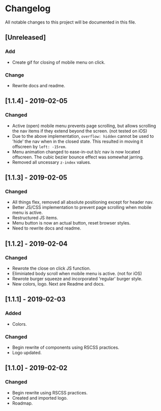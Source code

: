 # Changelog
All notable changes to this project will be documented in this file.

## [Unreleased]
### Add
- Create gif for closing of mobile menu on click.
### Change
- Rewrite docs and readme.

## [1.1.4] - 2019-02-05
### Changed
- Active (open) mobile menu prevents page scrolling, but allows scrolling the nav items if they extend beyond the screen. (not tested on iOS)
- Due to the above implementation, `overflow: hidden` cannot be used to 'hide' the nav when in the closed state. This resulted in moving it offscreen by `left: -15rem`.
- Menu animation changed to ease-in-out b/c nav is now located offscreen. The cubic bezier bounce effect was somewhat jarring.
- Removed all uncessary `z-index` values.

## [1.1.3] - 2019-02-05
### Changed
- All things flex, removed all absolute positioning except for header nav.
- Better JS/CSS implementation to prevent page scrolling when mobile menu is active.
- Restructured JS items.
- Menu button is now an actual button, reset browser styles.
- Need to rewrite docs and readme.

## [1.1.2] - 2019-02-04
### Changed
- Rewrote the close on click JS function.
- Eliminiated body scroll when mobile menu is active. (not for iOS)
- Rewrote burger squeeze and incorporated 'regular' burger style.
- New colors, logo. Next are Readme and docs.

## [1.1.1] - 2019-02-03
### Added
- Colors.

### Changed
- Begin rewrite of components using RSCSS practices.
- Logo updated.

## [1.1.0] - 2019-02-02
### Changed
- Begin rewrite using RSCSS practices.
- Created and imported logo.
- Roadmap.
